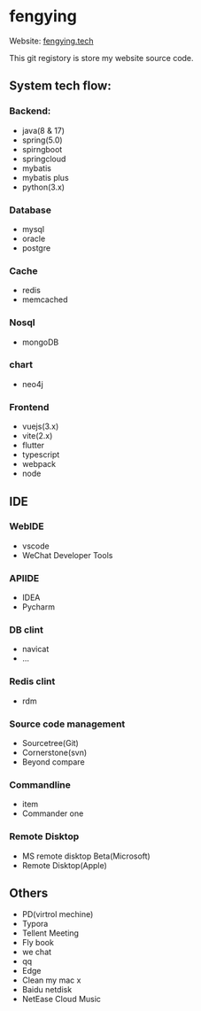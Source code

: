 # fengying

Website: [fengying.tech](fengying.tech)

This git registory is store my website source code.

## System tech flow:

### Backend:

- java(8 & 17)
- spring(5.0)
- spirngboot
- springcloud
- mybatis
- mybatis plus
- python(3.x)

### Database

- mysql
- oracle
- postgre

### Cache

- redis
- memcached

### Nosql

- mongoDB

### chart

- neo4j

### Frontend

- vuejs(3.x)
- vite(2.x)
- flutter
- typescript
- webpack
- node

## IDE

### WebIDE

- vscode
- WeChat Developer Tools

### APIIDE

- IDEA
- Pycharm

### DB clint

- navicat
- ...

### Redis clint

- rdm

### Source code management

- Sourcetree(Git)
- Cornerstone(svn)
- Beyond compare

### Commandline

- item
- Commander one

### Remote Disktop

- MS remote disktop Beta(Microsoft)
- Remote Disktop(Apple)

## Others

- PD(virtrol mechine)
- Typora
- Tellent Meeting
- Fly book
- we chat
- qq
- Edge
- Clean my mac x
- Baidu netdisk
- NetEase Cloud Music
